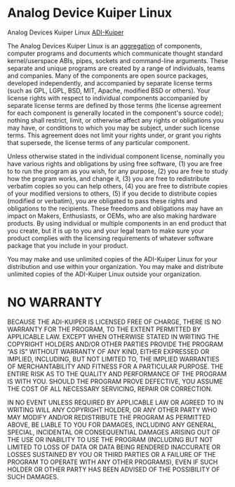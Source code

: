 # Analog Device Kuiper Linux
Analog Devices Kuiper Linux [ADI-Kuiper](https://wiki.analog.com/resources/tools-software/linux-software/adi-kuiper_images "ADI-Kuiper Wiki Page")

The Analog Devices Kuiper Linux is an [aggregation](https://www.gnu.org/licenses/old-licenses/gpl-2.0-faq.en.html#MereAggregation "GPL FAQ") of components, computer programs and documents which communicate thought standard kernel/userspace ABIs, pipes, sockets and command-line arguments.
These separate and unique programs are created by a range of individuals, teams and companies.
Many of the components are open source packages, developed independently, and accompanied by separate license terms (such as GPL, LGPL, BSD, MIT, Apache, modified BSD or others).
Your license rights with respect to individual components accompanied by separate license terms are defined by those terms (the license agreement for each component is generally  located in the component's source code); nothing shall restrict, limit, or otherwise affect any rights or obligations you may have, or conditions to which you may be subject, under such license terms.
This agreement does not limit your rights under, or grant you rights that supersede, the license terms of any particular component.

Unless otherwise stated in the individual component license, nominally you have various rights and obligations by using free software,
(1) you are free to to run the program as you wish, for any purpose,
(2) you are free to study how the program works, and change it,
(3) you are free to redistribute verbatim copies so you can help others,
(4) you are free to distribute copies of your modified versions to others,
(5) if you decide to distribute copies (modified or verbatim), you are obligated to pass these rights and obligations to the recipients.
These freedoms and obligations may have an impact on Makers, Enthusiasts, or OEMs, who are also making hardware products.
By using individual or multiple components in an end product that you create, but it is up to you and your legal team to make sure your product complies with the licensing requirements of whatever software package that you include in your product.

You may make and use unlimited copies of the ADI-Kuiper Linux for your distribution and use within your organization. 
You may make and distribute unlimited copies of the ADI-Kuiper Linux outside your organization.

# NO WARRANTY

BECAUSE THE ADI-KUIPER IS LICENSED FREE OF CHARGE, THERE IS NO
WARRANTY FOR THE PROGRAM, TO THE EXTENT PERMITTED BY APPLICABLE LAW. EXCEPT WHEN
OTHERWISE STATED IN WRITING THE COPYRIGHT HOLDERS AND/OR OTHER PARTIES PROVIDE
THE PROGRAM “AS IS” WITHOUT WARRANTY OF ANY KIND, EITHER EXPRESSED OR IMPLIED,
INCLUDING, BUT NOT LIMITED TO, THE IMPLIED WARRANTIES OF MERCHANTABILITY AND
FITNESS FOR A PARTICULAR PURPOSE. THE ENTIRE RISK AS TO THE QUALITY AND
PERFORMANCE OF THE PROGRAM IS WITH YOU. SHOULD THE PROGRAM PROVE DEFECTIVE, YOU
ASSUME THE COST OF ALL NECESSARY SERVICING, REPAIR OR CORRECTION.

IN NO EVENT UNLESS REQUIRED BY APPLICABLE LAW OR AGREED TO IN WRITING WILL ANY
COPYRIGHT HOLDER, OR ANY OTHER PARTY WHO MAY MODIFY AND/OR REDISTRIBUTE THE
PROGRAM AS PERMITTED ABOVE, BE LIABLE TO YOU FOR DAMAGES, INCLUDING ANY GENERAL,
SPECIAL, INCIDENTAL OR CONSEQUENTIAL DAMAGES ARISING OUT OF THE USE OR INABILITY
TO USE THE PROGRAM (INCLUDING BUT NOT LIMITED TO LOSS OF DATA OR DATA BEING
RENDERED INACCURATE OR LOSSES SUSTAINED BY YOU OR THIRD PARTIES OR A FAILURE OF
THE PROGRAM TO OPERATE WITH ANY OTHER PROGRAMS), EVEN IF SUCH HOLDER OR OTHER
PARTY HAS BEEN ADVISED OF THE POSSIBILITY OF SUCH DAMAGES.

